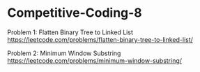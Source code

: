 # Competitive-Coding-8

Problem 1: Flatten Binary Tree to Linked List 
https://leetcode.com/problems/flatten-binary-tree-to-linked-list/

Problem 2: Minimum Window Substring
https://leetcode.com/problems/minimum-window-substring/